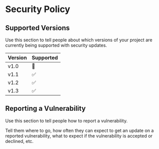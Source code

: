 # Security Policy

## Supported Versions

Use this section to tell people about which versions of your project are
currently being supported with security updates.

| Version | Supported |
| ------- | ----------|
|  v1.0   | 🛑        |
|  v1.1   | ✅        |
|  v1.2   | ✅        |
|  v1.3   | ✅        |

## Reporting a Vulnerability

Use this section to tell people how to report a vulnerability.

Tell them where to go, how often they can expect to get an update on a
reported vulnerability, what to expect if the vulnerability is accepted or
declined, etc.
